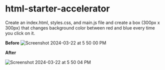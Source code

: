 # html-starter-accelerator

Create an index.html, styles.css, and main.js file and create a box (300px x 300px) that changes background color between red and blue every time you click on it.

**Before**
![Screenshot 2024-03-22 at 5 50 00 PM](https://github.com/kjameer0/html-starter-accelerator/assets/41968688/8a3bb16c-6a5f-4fae-9ffc-49cdcd1cf561)

**After**

![Screenshot 2024-03-22 at 5 50 04 PM](https://github.com/kjameer0/html-starter-accelerator/assets/41968688/d200d82a-de1e-4d26-8229-6662e7b89be6)
